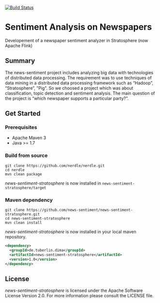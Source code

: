[![Build Status](https://travis-ci.org/news-sentiment/news-sentiment-stratosphere.svg)](https://travis-ci.org/news-sentiment/news-sentiment-stratosphere)

# Sentiment Analysis on Newspapers
Developement of a newspaper sentiment analyzer in Stratosphere (now Apache Flink)

## Summary
The news-sentiment project includes analyzing big data with technologies of distributed data processing. The requirement was to use techniques of data mining in a distributed data processing framework such as “Hadoop”, “Stratosphere”, "Pig". So we choosed a project which was about classification, topic detection and sentiment analysis. The main question of the project is “which newspaper supports a particular party?”.

## Get Started

### Prerequisites

* Apache Maven 3
* Java >= 1.7

### Build from source
```
git clone https://github.com/nerdle/nerdle.git
cd nerdle
mvn clean package
```
_news-sentiment-stratosphere_ is now installed in `news-sentiment-stratosphere/target`

### Maven dependency
```shell
git clone https://github.com/news-sentiment/news-sentiment-stratosphere.git
cd news-sentiment-stratosphere
mvn clean install
```
_news-sentiment-stratosphere_ is now installed in your local maven repository.

```xml
<dependency>
  <groupId>de.tuberlin.dima</groupId>
  <artifactId>news-sentiment-stratosphere</artifactId>
  <version>1.0</version>
</dependency>
```

## License

_news-sentiment-stratosphere_ is licensed under the Apache Software License Version 2.0. For more
information please consult the LICENSE file.

